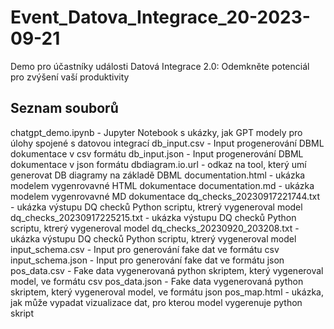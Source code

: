 # Event_Datova_Integrace_20-2023-09-21
Demo pro účastníky události Datová Integrace 2.0: Odemkněte potenciál pro zvýšení vaší produktivity

## Seznam souborů 

chatgpt_demo.ipynb - Jupyter Notebook s ukázky, jak GPT modely pro úlohy spojené s datovou integrací
db_input.csv - Input progenerování DBML dokumentace v csv formátu
db_input.json - Input progenerování DBML dokumentace v json formátu
dbdiagram.io.url - odkaz na tool, který umí generovat DB diagramy na základě DBML
documentation.html - ukázka modelem vygenrovavné HTML dokumentace
documentation.md - ukázka modelem vygenrovavné MD dokumentace
dq_checks_20230917221744.txt - ukázka výstupu DQ checků Python scriptu, ktrerý vygeneroval model
dq_checks_20230917225215.txt - ukázka výstupu DQ checků Python scriptu, ktrerý vygeneroval model
dq_checks_20230920_203208.txt - ukázka výstupu DQ checků Python scriptu, ktrerý vygeneroval model
input_schema.csv - Input pro generování fake dat ve formátu csv
input_schema.json  - Input pro generování fake dat ve formátu json
pos_data.csv - Fake data vygenerovaná python skriptem, který vygeneroval model, ve formátu csv
pos_data.json - Fake data vygenerovaná python skriptem, který vygeneroval model, ve formátu json
pos_map.html - ukázka, jak může vypadat vizualizace dat, pro kterou model vygerenuje python skript
